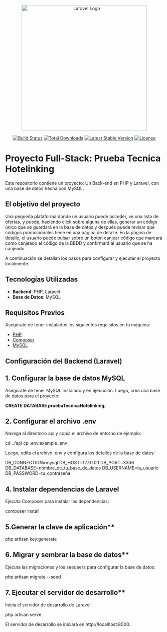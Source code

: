 <p align="center"><a href="https://laravel.com" target="_blank"><img src="https://raw.githubusercontent.com/laravel/art/master/logo-lockup/5%20SVG/2%20CMYK/1%20Full%20Color/laravel-logolockup-cmyk-red.svg" width="400" alt="Laravel Logo"></a></p>

<p align="center">
<a href="https://github.com/laravel/framework/actions"><img src="https://github.com/laravel/framework/workflows/tests/badge.svg" alt="Build Status"></a>
<a href="https://packagist.org/packages/laravel/framework"><img src="https://img.shields.io/packagist/dt/laravel/framework" alt="Total Downloads"></a>
<a href="https://packagist.org/packages/laravel/framework"><img src="https://img.shields.io/packagist/v/laravel/framework" alt="Latest Stable Version"></a>
<a href="https://packagist.org/packages/laravel/framework"><img src="https://img.shields.io/packagist/l/laravel/framework" alt="License"></a>
</p>

# Proyecto Full-Stack: Prueba Tecnica Hotelinking

Este repositorio contiene un proyecto: Un Back-end en PHP y Laravel, con una base de datos hecha con MySQL.

## El objetivo del proyecto

Una pequeña plataforma donde un usuario puede acceder, ve una lista de ofertas, y puede,
haciendo click sobre alguna de ellas, generar un código único que se guardará en la base
de datos y después puede revisar que códigos promocionales tiene en una página de
detalle. En la página de detalle, el usuario puede pulsar sobre un botón canjear código que
marcará como canjeado el código de la BBDD y confirmará al usuario que se ha canjeado.

A continuación se detallan los pasos para configurar y ejecutar el proyecto localmente.

## Tecnologías Utilizadas

- **Backend**: PHP, Laravel
- **Base de Datos**: MySQL

## Requisitos Previos

Asegúrate de tener instalados los siguientes requisitos en tu máquina:

- [PHP](https://www.php.net/)
- [Composer](https://getcomposer.org/)
- [MySQL](https://www.mysql.com/)

## Configuración del Backend (Laravel)

## 1. Configurar la base de datos MySQL
   
   Asegúrate de tener MySQL instalado y en ejecución. Luego, crea una base de datos para el proyecto:

**CREATE DATABASE pruebaTecnicaHotelinking;**

## 2. Configurar el archivo .env

Navega al directorio api y copia el archivo de entorno de ejemplo:

cd ../api
cp .env.example .env

Luego, edita el archivo .env y configura los detalles de la base de datos:

DB_CONNECTION=mysql
DB_HOST=127.0.0.1
DB_PORT=3306
DB_DATABASE=nombre_de_tu_base_de_datos
DB_USERNAME=tu_usuario
DB_PASSWORD=tu_contraseña

## 4. Instalar dependencias de Laravel

Ejecuta Composer para instalar las dependencias:

composer install

## 5.Generar la clave de aplicación**

php artisan key:generate

## 6. Migrar y sembrar la base de datos**

Ejecuta las migraciones y los seedeers para configurar la base de datos:

php artisan migrate --seed

## 7. Ejecutar el servidor de desarrollo**

Inicia el servidor de desarrollo de Laravel:

php artisan serve

El servidor de desarrollo se iniciará en http://localhost:8000.

